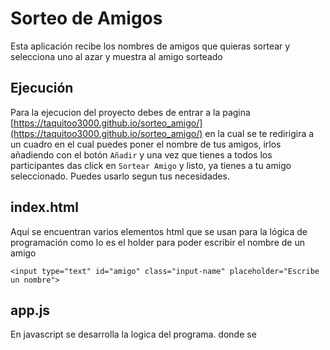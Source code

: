 # Sorteo de Amigos
Esta aplicación recibe los nombres de amigos que quieras sortear y selecciona uno al azar y muestra al amigo sorteado

## Ejecución
Para la ejecucion del proyecto debes de entrar a la pagina [https://taquitoo3000.github.io/sorteo_amigo/](https://taquitoo3000.github.io/sorteo_amigo/) en la cual se te redirigira a un cuadro en el cual puedes poner el nombre de tus amigos, irlos añadiendo con el botón `Añadir` y una vez que tienes a todos los participantes das click en `Sortear Amigo` y listo, ya tienes a tu amigo seleccionado. Puedes usarlo segun tus necesidades.

## index.html
Aquí se encuentran varios elementos html que se usan para la lógica de programación como lo es el holder para poder escribir el nombre de un amigo  
```
<input type="text" id="amigo" class="input-name" placeholder="Escribe un nombre">
```

## app.js
En javascript se desarrolla la logica del programa. donde se 